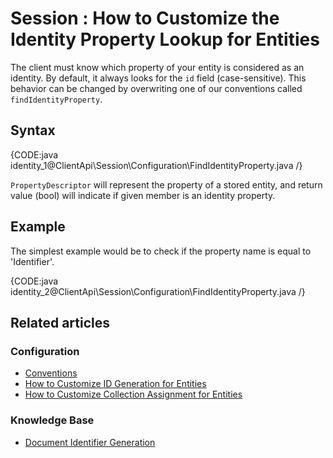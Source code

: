 # Session : How to Customize the Identity Property Lookup for Entities

The client must know which property of your entity is considered as an identity. By default, it always looks for the `id` field (case-sensitive). This behavior can be changed by overwriting one of our conventions called `findIdentityProperty`.

## Syntax

{CODE:java identity_1@ClientApi\Session\Configuration\FindIdentityProperty.java /}

`PropertyDescriptor` will represent the property of a stored entity, and return value (bool) will indicate if given member is an identity property.

## Example

The simplest example would be to check if the property name is equal to 'Identifier'.

{CODE:java identity_2@ClientApi\Session\Configuration\FindIdentityProperty.java /}

## Related articles

### Configuration

- [Conventions](../../../client-api/configuration/conventions)
- [How to Customize ID Generation for Entities](../../../client-api/session/configuration/how-to-customize-id-generation-for-entities)
- [How to Customize Collection Assignment for Entities](../../../client-api/session/configuration/how-to-customize-collection-assignment-for-entities)

### Knowledge Base

- [Document Identifier Generation](../../../server/kb/document-identifier-generation)
